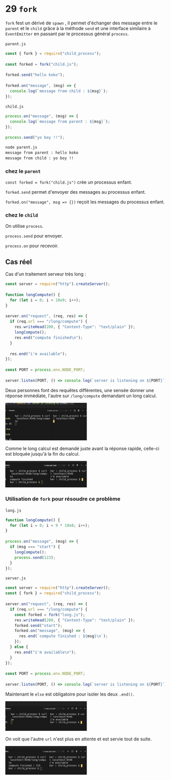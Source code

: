 # 29 `fork`

`fork` fest un dérivé de `spawn` , il permet d'échanger des message entre le `parent` et le `child` grâce à la méthode `send` et une interface similaire à `EventEmitter` en passant par le processus général `process`.

`parent.js`

```js
const { fork } = require("child_process");

const forked = fork("child.js");

forked.send("hello koko");

forked.on("message", (msg) => {
  console.log(`message from child : ${msg}`);
});
```

`child.js`

```js
process.on("message", (msg) => {
  console.log(`message from parent : ${msg}`);
});

process.send("yo boy !!");
```

```bash
node parent.js
message from parent : hello koko
message from child : yo boy !!
```

### chez le `parent`

`const forked = fork("child.js")` crée un processus enfant.

`forked.send` permet d'envoyer des messages au processus enfant.

`forked.on("message", msg => {})` reçoit les messages du processus enfant.

### chez le `child`

On utilise `process`.

`process.send` pour envoyer.

`process.on` pour recevoir.

## Cas réel

Cas d'un traitement serveur très long :

```js
const server = require("http").createServer();

function longCompute() {
  for (let i = 0; i < 10e9; i++);
}

server.on("request", (req, res) => {
  if (req.url === "/long/compute") {
    res.writeHead(200, { "Content-Type": "text/plain" });
    longCompute();
    res.end("compute finished\n");
  }

  res.end("i'm available");
});

const PORT = process.env.NODE_PORT;

server.listen(PORT, () => console.log(`server is listening on ${PORT}`));
```

Deux personnes font des requêtes différentes, une sensée donner une réponse immédiate, l'autre sur `/long/compute` demandant un long calcul.

<img src="assets/Screenshot2020-04-06at14.54.47.png" alt="Screenshot 2020-04-06 at 14.54.47" style="zoom:25%;" />

Comme le long calcul est demandé juste avant la réponse rapide, celle-ci est bloquée jusqu'à la fin du calcul.

<img src="assets/Screenshot2020-04-06at14.57.12.png" alt="Screenshot 2020-04-06 at 14.57.12" style="zoom:25%;" />

### Utilisation de `fork` pour résoudre ce problème

`long.js`

```js
function longCompute() {
  for (let i = 0; i < 9 * 10e8; i++);
}

process.on("message", (msg) => {
  if (msg === "start") {
    longCompute();
    process.send(123);
  }
});
```

`server.js`

```js
const server = require("http").createServer();
const { fork } = require("child_process");

server.on("request", (req, res) => {
  if (req.url === "/long/compute") {
    const forked = fork("long.js");
    res.writeHead(200, { "Content-Type": "text/plain" });
    forked.send("start");
    forked.on("message", (msg) => {
      res.end(`compute finished : ${msg}\n`);
    });
  } else {
    res.end("i'm available\n");
  }
});

const PORT = process.env.NODE_PORT;

server.listen(PORT, () => console.log(`server is listening on ${PORT}`));
```

Maintenant le `else` est obligatoire pour isoler les deux `.end()`.

<img src="assets/Screenshot2020-04-06at15.08.56.png" alt="Screenshot 2020-04-06 at 15.08.56" style="zoom:25%;" />

On voit que l'autre `url` n'est plus en attente et est servie tout de suite.

 <img src="assets/Screenshot2020-04-06at15.09.06.png" alt="Screenshot 2020-04-06 at 15.09.06" style="zoom:25%;" />
